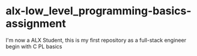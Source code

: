# alx-low_level_programming-basics-assignment
I'm now a ALX Student, this is my first repository as a full-stack engineer begin with C PL basics
